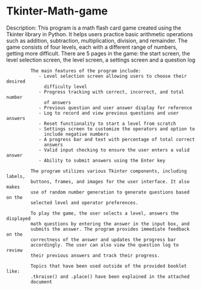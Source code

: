 # Tkinter-Math-game
Description: This program is a math flash card game created using the Tkinter
             library in Python. It helps users practice basic arithmetic
             operations such as addition, subtraction, multiplication, 
             division, and remainder. The game consists of four levels, each 
             with a different range of numbers, getting more difficult.
             There are 5 pages in the game: the start screen, the level
             selection screen, the level screen, a settings screen and a
             question log

             The main features of the program include:
                - Level selection screen allowing users to choose their desired
                  difficulty level
                - Progress tracking with correct, incorrect, and total number
                  of answers
                - Previous question and user answer display for reference
                - Log to record and view previous questions and user answers
                - Reset functionality to start a level from scratch
                - Settings screen to customize the operators and option to
                  include negative numbers
                - A progress bar and text with percentage of total correct
                  answers
                - Valid input checking to ensure the user enters a valid answer
                - Ability to submit answers using the Enter key

             The program utilizes various Tkinter components, including labels,
             buttons, frames, and images for the user interface. It also makes
             use of random number generation to generate questions based on the
             selected level and operator preferences.

             To play the game, the user selects a level, answers the displayed
             math questions by entering the answer in the input box, and
             submits the answer. The program provides immediate feedback on the
             correctness of the answer and updates the progress bar
             accordingly. The user can also view the question log to review
             their previous answers and track their progress.

             Topics that have been used outside of the provided booklet like:
             .tkraise() and .place() have been explained in the attached
             document 
